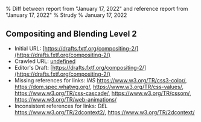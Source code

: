 % Diff between report from "January 17, 2022" and reference report from "January 17, 2022"
% Strudy
% January 17, 2022

## Compositing and Blending Level 2

- Initial URL: [https://drafts.fxtf.org/compositing-2/](https://drafts.fxtf.org/compositing-2/)
- Crawled URL: [undefined](undefined)
- Editor's Draft: [https://drafts.fxtf.org/compositing-2/](https://drafts.fxtf.org/compositing-2/)
- Missing references for links: *INS* https://www.w3.org/TR/css3-color/, https://dom.spec.whatwg.org/, https://www.w3.org/TR/css-values/, https://www.w3.org/TR/css-cascade/, https://www.w3.org/TR/cssom/, https://www.w3.org/TR/web-animations/
- Inconsistent references for links: *DEL* https://www.w3.org/TR/2dcontext2/, https://www.w3.org/TR/2dcontext/




